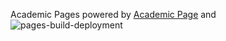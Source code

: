 Academic Pages powered by [Academic Page](https://github.com/academicpages/academicpages.github.io)
and ![pages-build-deployment](https://github.com/academicpages/academicpages.github.io/actions/workflows/pages/pages-build-deployment/badge.svg)
